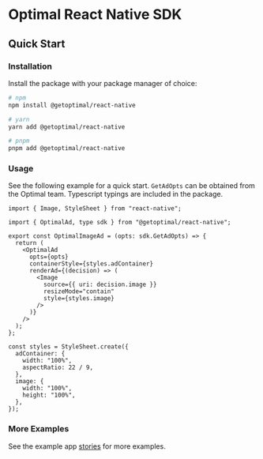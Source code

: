 # Optimal React Native SDK

## Quick Start

### Installation

Install the package with your package manager of choice:

```bash
# npm
npm install @getoptimal/react-native

# yarn
yarn add @getoptimal/react-native

# pnpm
pnpm add @getoptimal/react-native
```

### Usage

See the following example for a quick start. `GetAdOpts` can be obtained from the Optimal team.
Typescript typings are included in the package.

```tsx
import { Image, StyleSheet } from "react-native";

import { OptimalAd, type sdk } from "@getoptimal/react-native";

export const OptimalImageAd = (opts: sdk.GetAdOpts) => {
  return (
    <OptimalAd
      opts={opts}
      containerStyle={styles.adContainer}
      renderAd={(decision) => (
        <Image
          source={{ uri: decision.image }}
          resizeMode="contain"
          style={styles.image}
        />
      )}
    />
  );
};

const styles = StyleSheet.create({
  adContainer: {
    width: "100%",
    aspectRatio: 22 / 9,
  },
  image: {
    width: "100%",
    height: "100%",
  },
});
```

### More Examples

See the example app [stories](https://github.com/0xOptimal/optimal-js-sdk/tree/main/apps/react-native-test-app/src/components) for more examples.
